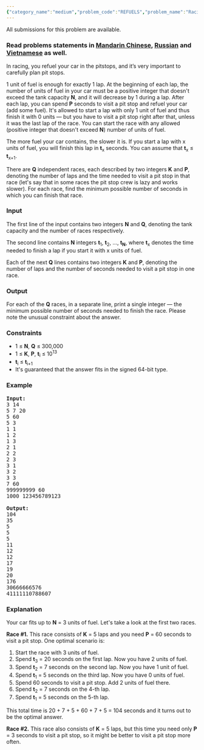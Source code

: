 ```yaml
---
{"category_name":"medium","problem_code":"REFUELS","problem_name":"Racing Refuels","languages_supported":{"0":"ADA","1":"ASM","2":"BASH","3":"BF","4":"C","5":"C99 strict","6":"CAML","7":"CLOJ","8":"CLPS","9":"CPP 4.3.2","10":"CPP 6.3","11":"CPP14","12":"CS2","13":"D","14":"ERL","15":"FORT","16":"FS","17":"GO","18":"HASK","19":"ICK","20":"ICON","21":"JAVA","22":"JS","23":"LISP clisp","24":"LISP sbcl","25":"LUA","26":"NEM","27":"NICE","28":"NODEJS","29":"PAS fpc","30":"PAS gpc","31":"PERL","32":"PERL6","33":"PHP","34":"PIKE","35":"PRLG","36":"PYPY","37":"PYTH","38":"PYTH 3.5","39":"RUBY","40":"SCALA","41":"SCM chicken","42":"SCM guile","43":"SCM qobi","44":"ST","45":"TCL","46":"TEXT","47":"WSPC"},"max_timelimit":3,"source_sizelimit":50000,"problem_author":"errichto","problem_tester":null,"date_added":"20-06-2017","tags":{"0":"errichto"},"time":{"view_start_date":1498908900,"submit_start_date":1498908900,"visible_start_date":1498908900,"end_date":1735669800},"layout":"problem"}
---
```

<span class="solution-visible-txt">All submissions for this problem are available.</span><h3> Read problems statements in <a target="_blank" 
href="http://www.codechef.com/download/translated/SNCKFL17/mandarin/REFUELS.pdf">Mandarin Chinese</a>, <a target="_blank" href="http://www.codechef.com/download/translated/SNCKFL17/russian/REFUELS.pdf">Russian</a> and <a target="_blank" href="http://www.codechef.com/download/translated/SNCKFL17/vietnamese/REFUELS.pdf">Vietnamese</a> as well.</h3>

<p>In racing, you refuel your car in the pitstops, and it’s very important to carefully plan pit stops.</p>

<p>1 unit of fuel is enough for exactly 1 lap. At the beginning of each lap, the number of units of fuel in your car must be a positive integer that doesn't exceed the tank capacity <b>N</b>, and it will decrease by 1 during a lap.
After each lap, you can spend <b>P</b> seconds to visit a pit stop and refuel your car (add some fuel).
It's allowed to start a lap with only 1 unit of fuel and thus finish it with 0 units — but you have to visit a pit stop right after that, unless it was the last lap of the race.
You can start the race with any allowed (positive integer that doesn't exceed <b>N</b>) number of units of fuel.</p>

<p>The more fuel your car contains, the slower it is.
If you start a lap with x units of fuel, you will finish this lap in <b>t</b><sub>x</sub> seconds.
You can assume that <b>t</b><sub>x</sub> ≤ <b>t</b><sub>x+1</sub>.</p>

<p>There are <b>Q</b> independent races, each described by two integers <b>K</b> and <b>P</b>, denoting the number of laps and the time needed to visit a pit stop in that race (let's say that in some races the pit stop crew is lazy and works slower).
For each race, find the minimum possible number of seconds in which you can finish that race.</p>



<h3>Input</h3>

<p>The first line of the input contains two integers <b>N</b> and <b>Q</b>, denoting the tank capacity and the number of races respectively.</p>

<p>The second line contains <b>N</b> integers <b>t</b><sub>1</sub>, <b>t</b><sub>2</sub>, ..., <b>t</b><sub><b>N</b></sub>, where <b>t</b><sub>x</sub> denotes the time needed to finish a lap if you start it with x units of fuel.</p>

<p>Each of the next <b>Q</b> lines contains two integers <b>K</b> and <b>P</b>, denoting the number of laps and the number of seconds needed to visit a pit stop in one race.</p>



<h3>Output</h3>

<p>For each of the <b>Q</b> races, in a separate line, print a single integer — the minimum possible number of seconds needed to finish the race.
Please note the unusual constraint about the answer.</p>




<h3>Constraints</h3>

<ul>
<li>1 ≤ <b>N</b>, <b>Q</b> ≤ 300,000</li>
<li>1 ≤ <b>K</b>, <b>P</b>, <b>t</b><sub>i</sub> ≤ 10<sup>13</sup></li>
<li><b>t</b><sub>i</sub> ≤ <b>t</b><sub>i+1</sub></li>
<li>It's guaranteed that the answer fits in the signed 64-bit type.</li>
</ul>



<h3>Example</h3>

<pre><b>Input:</b>
3 14
5 7 20
5 60
5 3
1 1
1 2
1 3
2 1
2 2
2 3
3 1
3 2
3 3
7 60
999999999 60
1000 123456789123

<b>Output:</b>
104
35
5
5
5
11
12
12
17
19
20
176
30666666576
41111110788607</pre>



<h3>Explanation</h3>

<p>Your car fits up to <b>N</b> = 3 units of fuel.
Let's take a look at the first two races.</p>

<p><b>Race #1.</b>  This race consists of <b>K</b> = 5 laps and you need <b>P</b> = 60 seconds to visit a pit stop.
One optimal scenario is:</p>

<ol>
<li>Start the race with 3 units of fuel.</li>
<li>Spend <b>t</b><sub>3</sub> = 20 seconds on the first lap. Now you have 2 units of fuel.</li>
<li>Spend <b>t</b><sub>2</sub> = 7 seconds on the second lap. Now you have 1 unit of fuel.</li>
<li>Spend <b>t</b><sub>1</sub> = 5 seconds on the third lap. Now you have 0 units of fuel.</li>
<li>Spend 60 seconds to visit a pit stop.
Add 2 units of fuel there.</li>
<li>Spend <b>t</b><sub>2</sub> = 7 seconds on the 4-th lap.</li>
<li>Spend <b>t</b><sub>1</sub> = 5 seconds on the 5-th lap.</li>
</ol>

<p>This total time is 20 + 7 + 5 + 60 + 7 + 5 = 104 seconds and it turns out to be the optimal answer.</p>

<p><b>Race #2.</b>  This race also consists of <b>K</b> = 5 laps, but this time you need only <b>P</b> = 3 seconds to visit a pit stop, so it might be better to visit a pit stop more often.</p>